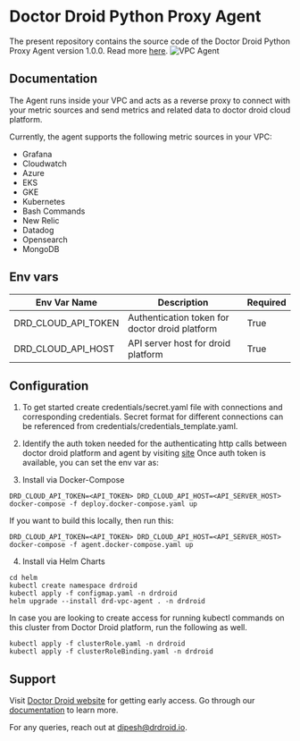 # Doctor Droid Python Proxy Agent

The present repository contains the source code of the Doctor Droid Python Proxy Agent version 1.0.0.
Read more [here](https://github.com/DrDroidLab/drd-vpc-agent).
![VPC Agent](https://github.com/user-attachments/assets/a17b8904-7811-4597-b4cc-bae34f02cb48)


## Documentation

The Agent runs inside your VPC and acts as a reverse proxy to connect with your metric sources and send
metrics and related data to doctor droid cloud platform.

Currently, the agent supports the following metric sources in your VPC:

* Grafana
* Cloudwatch
* Azure
* EKS
* GKE
* Kubernetes
* Bash Commands
* New Relic
* Datadog
* Opensearch
* MongoDB

## Env vars

| Env Var Name        | Description                                    | Required | 
|---------------------|------------------------------------------------|----------|
| DRD_CLOUD_API_TOKEN | Authentication token for doctor droid platform | True     |
| DRD_CLOUD_API_HOST  | API server host for droid platform             | True     |

## Configuration

1. To get started create credentials/secret.yaml file with connections and corresponding credentials.
Secret format for different connections can be referenced from credentials/credentials_template.yaml. 

2. Identify the auth token needed for the authenticating http calls between doctor droid platform and agent by
visiting [site](https://playbooks.drdroid.io/api-keys)
Once auth token is available, you can set the env var as:

3. Install via Docker-Compose
```shell
DRD_CLOUD_API_TOKEN=<API_TOKEN> DRD_CLOUD_API_HOST=<API_SERVER_HOST> docker-compose -f deploy.docker-compose.yaml up
```

If you want to build this locally, then run this:
```shell
DRD_CLOUD_API_TOKEN=<API_TOKEN> DRD_CLOUD_API_HOST=<API_SERVER_HOST> docker-compose -f agent.docker-compose.yaml up
```

4. Install via Helm Charts
```shell
cd helm
kubectl create namespace drdroid
kubectl apply -f configmap.yaml -n drdroid
helm upgrade --install drd-vpc-agent . -n drdroid
```

In case you are looking to create access for running kubectl commands on this cluster from Doctor Droid platform, run the following as well.
```shell
kubectl apply -f clusterRole.yaml -n drdroid
kubectl apply -f clusterRoleBinding.yaml -n drdroid
```

## Support

Visit [Doctor Droid website](https://drdroid.io?utm_param=github-py) for getting early access.
Go through our [documentation](https://docs.drdroid.io?utm_param=github-py) to learn more.

For any queries, reach out at [dipesh@drdroid.io](mailto:dipesh@drdroid.io).
